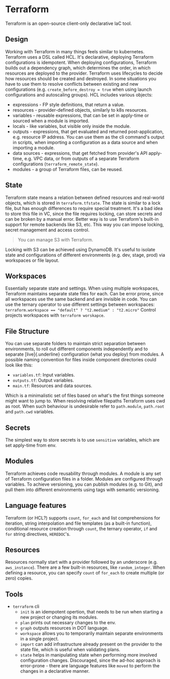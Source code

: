# Terraform

Terraform is an open-source client-only declarative IaC tool.

## Design

Working with Terraform in many things feels similar to kubernetes.
Terraform uses a DSL called HCL. It\'s declarative, deploying Terraform
configurations is idempotent. When deploying configurations, Terraform
builds out a dependency graph, which determines the order, in which
resources are deployed to the provider. Terraform uses lifecycles to
decide how resources should be created and destroyed. In some situations
you have to use them to resolve conflicts between existing and new
configurations (e.g. `create_before_destroy = true` when using launch
configurations and autoscaling groups). HCL includes various objects:

-   expressions - FP style definitions, that return a value.
-   resources - provider-defined objects, similarly to k8s resources.
-   variables - reusable expressions, that can be set in apply-time or
    sourced when a module is imported.
-   locals - like variables, but visible only inside the module.
-   outputs - expressions, that get evaluated and returned
    post-application, e.g. resource IP address. You can use them as the
    cli command\'s output in scripts, when importing a configuration as
    a data source and when importing a module.
-   data sources - expressions, that get fetched from provider\'s API
    apply-time, e.g. VPC data, or from outputs of a separate Terraform
    configurations (`terraform_remote_state`).
-   modules - a group of Terraform files, can be reused.

## State

Terraform state means a relation between defined resources and
real-world objects, which is stored in `terraform.tfstate`. The state is
similar to a lock file, but has enough differences to require special
treatment. It\'s a bad idea to store this file in VC, since the file
requires locking, can store secrets and can be broken by a manual error.
Better way is to use Terraform\'s built-in support for remote backends
like S3, etc. This way you can impose locking, secret management and
access control.

> You can manage S3 with Terraform.

Locking with S3 can be achieved using DynamoDB. It\'s useful to isolate
state and configurations of different environments (e.g. dev, stage,
prod) via workspaces or file layout.

## Workspaces

Essentially separate state and settings. When using multiple workspaces,
Terraform maintains separate state files for each. Can be error prone,
since all workspaces use the same backend and are invisible in code. You
can use the ternary operator to use different settings between
workspaces:
`terraform.workspace == "default" ? "t2.medium" : "t2.micro"` Control
projects workspaces with `terraform worskapce`.

## File Structure

You can use separate folders to maintain strict separation between
environments, to roll out different components independently and to
separate [live]{.underline} configuration (what you deploy) from
modules. A possible naming convention for files inside component
directories could look like this:

-   `variables.tf`: Input variables.
-   `outputs.tf`: Output variables.
-   `main.tf`: Resources and data sources.

Which is a minimalistic set of files based on what\'s the first things
someone might want to jump to. When resolving relative filepaths
Terraform uses cwd as root. When such behaviour is undesirable refer to
`path.module`, `path.root` and `path.cwd` variables.

## Secrets

The simplest way to store secrets is to use `sensitive` variables, which
are set apply-time from env.

## Modules

Terraform achieves code reusability through modules. A module is any set
of Terraform configuration files in a folder. Modules are configured
through variables. To achieve versioning, you can publish modules (e.g.
to Git), and pull them into different environments using tags with
semantic versioning.

## Language features

Terraform (or HCL?) supports `count`, `for_each` and list comprehensions
for iteration, string interpolation and file templates (as a built-in
function), conditional resource creation through `count`, the ternary
operator, `if` and `for` string directives, `HEREDOC`\'s.

## Resources

Resources normally start with a provider followed by an underscore (e.g.
`aws_instance`). There are a few built-in resources, like
`random_integer`. When defining a resource, you can specify `count` of
`for_each` to create multiple (or zero) copies.

## Tools

-   `terraform` cli
    -   `init` is an idempotent opertion, that needs to be run when
        starting a new project or changing its modules.
    -   `plan` prints out necessary changes to the env.
    -   `graph` outputs resources in DOT language.
    -   `workspace` allows you to temporarily maintain separate
        environments in a single project.
    -   `import` can add infrastructure already present on the provider
        to the state file, which is useful when validating plans.
    -   `state` helps in manipulating state when performing more
        involved configuration changes. Discouraged, since the ad-hoc
        approach is error-prone - there are language features like
        `moved` to perform the changes in a declarative manner.
